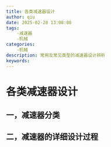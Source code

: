 ```yaml
---
title: 各类减速器设计
author: qiu
date: 2025-02-28 13:08:08
tags:
    -减速器
    -机械
categories:
    -机械
description: 常用及常见类型的减速器设计辨析
keywords:
---
```


# 各类减速器设计

## 一，减速器分类

## 二，减速器的详细设计过程

